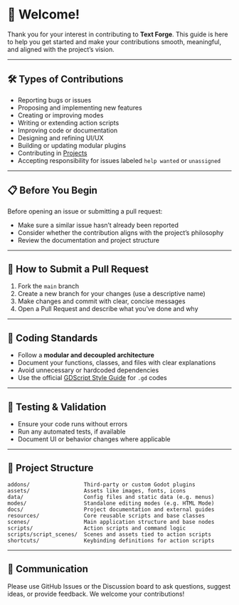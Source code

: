 # 🙌 Welcome!

Thank you for your interest in contributing to **Text Forge**. This guide is here to help you get started and make your contributions smooth, meaningful, and aligned with the project’s vision.

---

## 🛠️ Types of Contributions

- Reporting bugs or issues
- Proposing and implementing new features
- Creating or improving modes
- Writing or extending action scripts
- Improving code or documentation
- Designing and refining UI/UX
- Building or updating modular plugins
- Contributing in [Projects](https://github.com/mkh-user/Text-Forge/projects)
- Accepting responsibility for issues labeled `help wanted` or `unassigned`

---

## 📋 Before You Begin

Before opening an issue or submitting a pull request:

- Make sure a similar issue hasn’t already been reported
- Consider whether the contribution aligns with the project’s philosophy
- Review the documentation and project structure

---

## 🔀 How to Submit a Pull Request

1. Fork the `main` branch
2. Create a new branch for your changes (use a descriptive name)
3. Make changes and commit with clear, concise messages
4. Open a Pull Request and describe what you’ve done and why

---

## 🎯 Coding Standards

- Follow a **modular and decoupled architecture**
- Document your functions, classes, and files with clear explanations
- Avoid unnecessary or hardcoded dependencies
- Use the official [GDScript Style Guide](https://docs.godotengine.org/en/stable/tutorials/scripting/gdscript/gdscript_styleguide.html) for `.gd` codes

---

## 🧪 Testing & Validation

- Ensure your code runs without errors
- Run any automated tests, if available
- Document UI or behavior changes where applicable

---

## 📁 Project Structure

```
addons/                 Third-party or custom Godot plugins  
assets/                 Assets like images, fonts, icons  
data/                   Config files and static data (e.g. menus)
modes/                  Standalone editing modes (e.g. HTML Mode) 
docs/                   Project documentation and external guides  
resources/              Core reusable scripts and base classes  
scenes/                 Main application structure and base nodes  
scripts/                Action scripts and command logic  
scripts/script_scenes/  Scenes and assets tied to action scripts  
shortcuts/              Keybinding definitions for action scripts  
```

---

## 💬 Communication

Please use GitHub Issues or the Discussion board to ask questions, suggest ideas, or provide feedback. We welcome your contributions!
